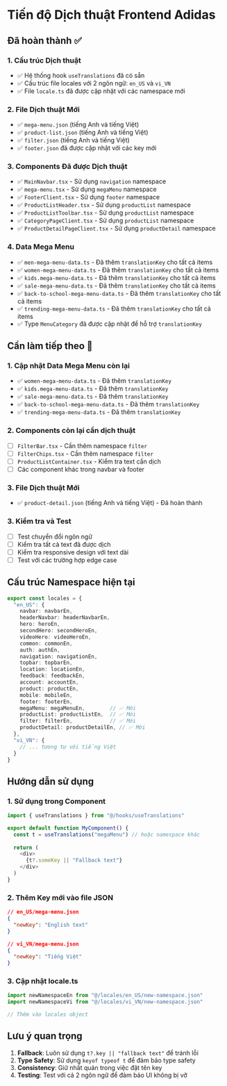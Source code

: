 # Tiến độ Dịch thuật Frontend Adidas

## Đã hoàn thành ✅

### 1. Cấu trúc Dịch thuật
- ✅ Hệ thống hook `useTranslations` đã có sẵn
- ✅ Cấu trúc file locales với 2 ngôn ngữ: `en_US` và `vi_VN`
- ✅ File `locale.ts` đã được cập nhật với các namespace mới

### 2. File Dịch thuật Mới
- ✅ `mega-menu.json` (tiếng Anh và tiếng Việt)
- ✅ `product-list.json` (tiếng Anh và tiếng Việt)
- ✅ `filter.json` (tiếng Anh và tiếng Việt)
- ✅ `footer.json` đã được cập nhật với các key mới

### 3. Components Đã được Dịch thuật
- ✅ `MainNavbar.tsx` - Sử dụng `navigation` namespace
- ✅ `mega-menu.tsx` - Sử dụng `megaMenu` namespace
- ✅ `FooterClient.tsx` - Sử dụng `footer` namespace
- ✅ `ProductListHeader.tsx` - Sử dụng `productList` namespace
- ✅ `ProductListToolbar.tsx` - Sử dụng `productList` namespace
- ✅ `CategoryPageClient.tsx` - Sử dụng `productList` namespace
- ✅ `ProductDetailPageClient.tsx` - Sử dụng `productDetail` namespace

### 4. Data Mega Menu
- ✅ `men-mega-menu-data.ts` - Đã thêm `translationKey` cho tất cả items
- ✅ `women-mega-menu-data.ts` - Đã thêm `translationKey` cho tất cả items
- ✅ `kids.mega-menu-data.ts` - Đã thêm `translationKey` cho tất cả items
- ✅ `sale-mega-menu-data.ts` - Đã thêm `translationKey` cho tất cả items
- ✅ `back-to-school-mega-menu-data.ts` - Đã thêm `translationKey` cho tất cả items
- ✅ `trending-mega-menu-data.ts` - Đã thêm `translationKey` cho tất cả items
- ✅ Type `MenuCategory` đã được cập nhật để hỗ trợ `translationKey`

## Cần làm tiếp theo 🔄

### 1. Cập nhật Data Mega Menu còn lại
- ✅ `women-mega-menu-data.ts` - Đã thêm `translationKey`
- ✅ `kids.mega-menu-data.ts` - Đã thêm `translationKey`
- ✅ `sale-mega-menu-data.ts` - Đã thêm `translationKey`
- ✅ `back-to-school-mega-menu-data.ts` - Đã thêm `translationKey`
- ✅ `trending-mega-menu-data.ts` - Đã thêm `translationKey`

### 2. Components còn lại cần dịch thuật
- [ ] `FilterBar.tsx` - Cần thêm namespace `filter`
- [ ] `FilterChips.tsx` - Cần thêm namespace `filter`
- [ ] `ProductListContainer.tsx` - Kiểm tra text cần dịch
- [ ] Các component khác trong navbar và footer

### 3. File Dịch thuật Mới
- ✅ `product-detail.json` (tiếng Anh và tiếng Việt) - Đã hoàn thành

### 3. Kiểm tra và Test
- [ ] Test chuyển đổi ngôn ngữ
- [ ] Kiểm tra tất cả text đã được dịch
- [ ] Kiểm tra responsive design với text dài
- [ ] Test với các trường hợp edge case

## Cấu trúc Namespace hiện tại

```typescript
export const locales = {
  "en_US": {
    navbar: navbarEn,
    headerNavbar: headerNavbarEn,
    hero: heroEn,
    secondHero: secondHeroEn,
    videoHero: videoHeroEn,
    common: commonEn,
    auth: authEn,
    navigation: navigationEn,
    topbar: topbarEn,
    location: locationEn,
    feedback: feedbackEn,
    account: accountEn,
    product: productEn,
    mobile: mobileEn,
    footer: footerEn,
    megaMenu: megaMenuEn,        // ✅ Mới
    productList: productListEn,  // ✅ Mới
    filter: filterEn,            // ✅ Mới
    productDetail: productDetailEn, // ✅ Mới
  },
  "vi_VN": {
    // ... tương tự với tiếng Việt
  }
}
```

## Hướng dẫn sử dụng

### 1. Sử dụng trong Component
```typescript
import { useTranslations } from "@/hooks/useTranslations"

export default function MyComponent() {
  const t = useTranslations("megaMenu") // hoặc namespace khác
  
  return (
    <div>
      {t?.someKey || "Fallback text"}
    </div>
  )
}
```

### 2. Thêm Key mới vào file JSON
```json
// en_US/mega-menu.json
{
  "newKey": "English text"
}

// vi_VN/mega-menu.json  
{
  "newKey": "Tiếng Việt"
}
```

### 3. Cập nhật locale.ts
```typescript
import newNamespaceEn from "@/locales/en_US/new-namespace.json"
import newNamespaceVi from "@/locales/vi_VN/new-namespace.json"

// Thêm vào locales object
```

## Lưu ý quan trọng

1. **Fallback**: Luôn sử dụng `t?.key || "fallback text"` để tránh lỗi
2. **Type Safety**: Sử dụng `keyof typeof t` để đảm bảo type safety
3. **Consistency**: Giữ nhất quán trong việc đặt tên key
4. **Testing**: Test với cả 2 ngôn ngữ để đảm bảo UI không bị vỡ
